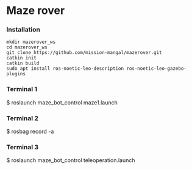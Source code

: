 # Maze rover
### Installation

```
mkdir mazerover_ws
cd mazerover_ws
git clone https://github.com/mission-mangal/mazerover.git
catkin init
catkin build
sudo apt install ros-noetic-leo-description ros-noetic-leo-gazebo-plugins
```



### Terminal 1
$ roslaunch maze_bot_control maze1.launch


### Terminal 2
$ rosbag record -a

### Terminal 3
$ roslaunch maze_bot_control teleoperation.launch



